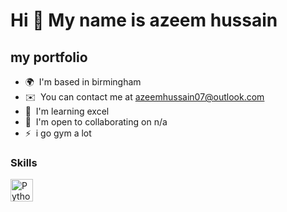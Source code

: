 Hi 👋 My name is azeem hussain
==============================

my portfolio
------------

* 🌍  I'm based in birmingham
* ✉️  You can contact me at [azeemhussain07@outlook.com](mailto:azeemhussain07@outlook.com)
* 🧠  I'm learning excel
* 🤝  I'm open to collaborating on n/a
* ⚡  i go gym a lot

### Skills


<p align="left">
<a href="https://www.python.org/" target="_blank" rel="noreferrer"><img src="https://raw.githubusercontent.com/danielcranney/readme-generator/main/public/icons/skills/python-colored.svg" width="36" height="36" alt="Python" /></a>
</p>
